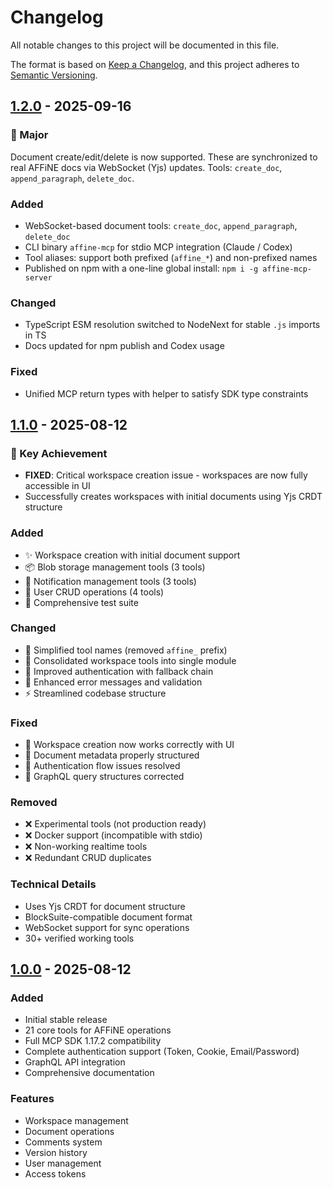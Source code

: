 # Changelog

All notable changes to this project will be documented in this file.

The format is based on [Keep a Changelog](https://keepachangelog.com/en/1.0.0/),
and this project adheres to [Semantic Versioning](https://semver.org/spec/v2.0.0.html).

## [1.2.0] - 2025-09-16

### 🚀 Major
Document create/edit/delete is now supported. These are synchronized to real AFFiNE docs via WebSocket (Yjs) updates. Tools: `create_doc`, `append_paragraph`, `delete_doc`.

### Added
- WebSocket-based document tools: `create_doc`, `append_paragraph`, `delete_doc`
- CLI binary `affine-mcp` for stdio MCP integration (Claude / Codex)
- Tool aliases: support both prefixed (`affine_*`) and non-prefixed names
- Published on npm with a one-line global install: `npm i -g affine-mcp-server`

### Changed
- TypeScript ESM resolution switched to NodeNext for stable `.js` imports in TS
- Docs updated for npm publish and Codex usage

### Fixed
- Unified MCP return types with helper to satisfy SDK type constraints

## [1.1.0] - 2025-08-12

### 🎯 Key Achievement
- **FIXED**: Critical workspace creation issue - workspaces are now fully accessible in UI
- Successfully creates workspaces with initial documents using Yjs CRDT structure

### Added
- ✨ Workspace creation with initial document support
- 📦 Blob storage management tools (3 tools)
- 🔔 Notification management tools (3 tools)
- 👤 User CRUD operations (4 tools)
- 🧪 Comprehensive test suite

### Changed
- 🎯 Simplified tool names (removed `affine_` prefix)
- 📁 Consolidated workspace tools into single module
- 🔧 Improved authentication with fallback chain
- 📝 Enhanced error messages and validation
- ⚡ Streamlined codebase structure

### Fixed
- 🐛 Workspace creation now works correctly with UI
- 🐛 Document metadata properly structured
- 🐛 Authentication flow issues resolved
- 🐛 GraphQL query structures corrected

### Removed
- ❌ Experimental tools (not production ready)
- ❌ Docker support (incompatible with stdio)
- ❌ Non-working realtime tools
- ❌ Redundant CRUD duplicates

### Technical Details
- Uses Yjs CRDT for document structure
- BlockSuite-compatible document format
- WebSocket support for sync operations
- 30+ verified working tools

## [1.0.0] - 2025-08-12

### Added
- Initial stable release
- 21 core tools for AFFiNE operations
- Full MCP SDK 1.17.2 compatibility
- Complete authentication support (Token, Cookie, Email/Password)
- GraphQL API integration
- Comprehensive documentation

### Features
- Workspace management
- Document operations
- Comments system
- Version history
- User management
- Access tokens

[1.2.0]: https://github.com/dawncr0w/affine-mcp-server/releases/tag/v1.2.0
[1.1.0]: https://github.com/dawncr0w/affine-mcp-server/releases/tag/v1.1.0
[1.0.0]: https://github.com/dawncr0w/affine-mcp-server/releases/tag/v1.0.0
